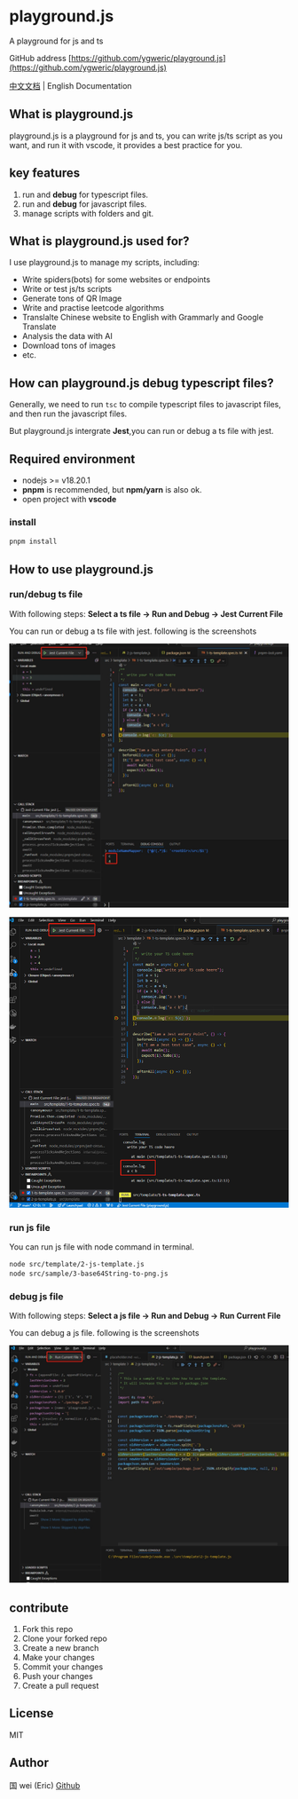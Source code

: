 # playground.js

A playground for js and ts

GitHub address [https://github.com/ygweric/playground.js](https://github.com/ygweric/playground.js)

[中文文档](https://github.com/ygweric/playground.js/blob/main/README-ZH.md) | English Documentation

## What is playground.js

playground.js is a playground for js and ts, you can write js/ts script as you want, and run it with vscode, it provides a best practice for you.

## key features

1. run and **debug** for typescript files.
2. run and **debug** for javascript files.
3. manage scripts with folders and git.

## What is playground.js used for?

I use playground.js to manage my scripts, including:

- Write spiders(bots) for some websites or endpoints
- Write or test js/ts scripts
- Generate tons of QR Image
- Write and practise leetcode algorithms
- Translalte Chinese website to English with Grammarly and Google Translate
- Analysis the data with AI
- Download tons of images
- etc.

## How can playground.js debug typescript files?

Generally, we need to run `tsc` to compile typescript files to javascript files, and then run the javascript files.

But playground.js intergrate **Jest**,you can run or debug a ts file with jest.

## Required environment

- nodejs >= v18.20.1
- **pnpm** is recommended, but **npm/yarn** is also ok.
- open project with **vscode**

### install

```sh
pnpm install
```

## How to use playground.js

### run/debug ts file

With following steps:
**Select a ts file -> Run and Debug -> Jest Current File**

You can run or debug a ts file with jest. following is the screenshots

![img](./assets/readme/debug-ts-file-debug-sonsole.png)

![img](./assets/readme/debug-ts-file-terminal.png)

<!--  -->

### run js file

You can run js file with node command in terminal.

```sh
node src/template/2-js-template.js
node src/sample/3-base64String-to-png.js
```

### debug js file

With following steps:
**Select a js file -> Run and Debug -> Run Current File**

You can debug a js file. following is the screenshots

![img](./assets/readme/debug-js-file-terminal.png)

## contribute

1. Fork this repo
2. Clone your forked repo
3. Create a new branch
4. Make your changes
5. Commit your changes
6. Push your changes
7. Create a pull request

## License

MIT

## Author

国 wei (Eric)
[Github](https://github.com/ygweric)
